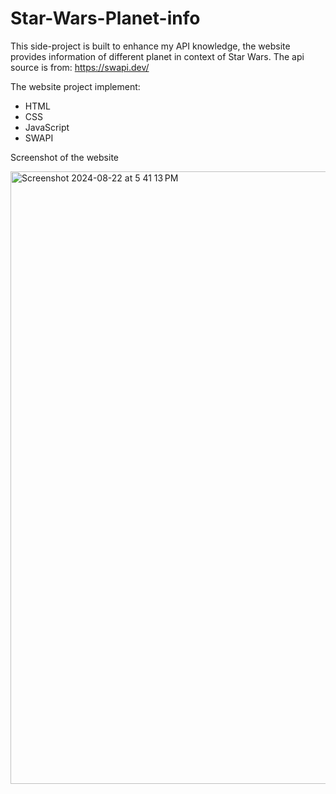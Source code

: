 # Star-Wars-Planet-info

This side-project is built to enhance my API knowledge, the website provides information of different planet in context of Star Wars.
The api source is from: https://swapi.dev/

The website project implement:
  * HTML
  * CSS
  * JavaScript
  * SWAPI

Screenshot of the website



<img width="980" alt="Screenshot 2024-08-22 at 5 41 13 PM" src="https://github.com/user-attachments/assets/3fe433b9-30be-4f1b-bae6-b9831f1efcb5">
